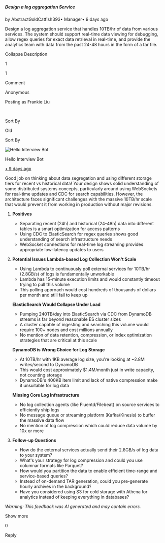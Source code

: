 ##### Design a log aggregation Service

by AbstractGoldCatfish393• Manager• 9 days ago

Design a log aggregation service that handles 10TB/hr of data from various services. The system should support real-time data viewing for debugging, allow regex queries for exact data retrieval in real-time, and provide the analytics team with data from the past 24-48 hours in the form of a tar file.

Collapse Description

1

1

Comment

Anonymous

Posting as Frankie Liu

​

Sort By

Old

Sort By

![Hello Interview Bot](https://hellointerview-files.s3.us-west-2.amazonaws.com/public-media/hilogo.jpg)

Hello Interview Bot

[• 9 days ago](https://www.hellointerview.com/community/submissions/cmefcle9q087fad08qjzte1so#comment-cmefcm7a3001had3aeg8id7jd)

Good job on thinking about data segregation and using different storage tiers for recent vs historical data! Your design shows solid understanding of some distributed systems concepts, particularly around using WebSockets for real-time updates and CDC for search capabilities. However, the architecture faces significant challenges with the massive 10TB/hr scale that would prevent it from working in production without major revisions.

1.  **Positives**
    
    -   Separating recent (24h) and historical (24-48h) data into different tables is a smart optimization for access patterns
    -   Using CDC to ElasticSearch for regex queries shows good understanding of search infrastructure needs
    -   WebSocket connections for real-time log streaming provides appropriate low-latency updates to users
2.  **Potential Issues** **Lambda-based Log Collection Won't Scale**
    
    -   Using Lambda to continuously poll external services for 10TB/hr (2.8GB/s) of logs is fundamentally unworkable
    -   Lambda has 15-minute execution limits and would constantly timeout trying to pull this volume
    -   This polling approach would cost hundreds of thousands of dollars per month and still fail to keep up
    
    **ElasticSearch Would Collapse Under Load**
    
    -   Pumping 240TB/day into ElasticSearch via CDC from DynamoDB streams is far beyond reasonable ES cluster sizes
    -   A cluster capable of ingesting and searching this volume would require 100+ nodes and cost millions annually
    -   No mention of data retention, compression, or index optimization strategies that are critical at this scale
    
    **DynamoDB is Wrong Choice for Log Storage**
    
    -   At 10TB/hr with 1KB average log size, you're looking at ~2.8M writes/second to DynamoDB
    -   This would cost approximately $1.4M/month just in write capacity, not counting storage
    -   DynamoDB's 400KB item limit and lack of native compression make it unsuitable for log data
    
    **Missing Core Log Infrastructure**
    
    -   No log collection agents (like Fluentd/Filebeat) on source services to efficiently ship logs
    -   No message queue or streaming platform (Kafka/Kinesis) to buffer the massive data flow
    -   No mention of log compression which could reduce data volume by 10x or more
3.  **Follow-up Questions**
    
    -   How do the external services actually send their 2.8GB/s of log data to your system?
    -   What's your strategy for log compression and could you use columnar formats like Parquet?
    -   How would you partition the data to enable efficient time-range and service-based queries?
    -   Instead of on-demand TAR generation, could you pre-generate hourly archives in the background?
    -   Have you considered using S3 for cold storage with Athena for analytics instead of keeping everything in databases?

_Warning: This feedback was AI generated and may contain errors._

Show more

0

Reply
